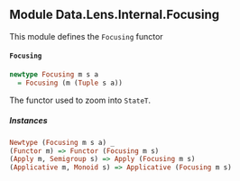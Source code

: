 ## Module Data.Lens.Internal.Focusing

This module defines the `Focusing` functor

#### `Focusing`

``` purescript
newtype Focusing m s a
  = Focusing (m (Tuple s a))
```

The functor used to zoom into `StateT`.

##### Instances
``` purescript
Newtype (Focusing m s a) _
(Functor m) => Functor (Focusing m s)
(Apply m, Semigroup s) => Apply (Focusing m s)
(Applicative m, Monoid s) => Applicative (Focusing m s)
```


